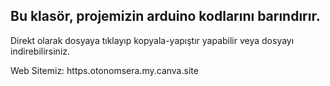 ## Bu klasör, projemizin arduino kodlarını barındırır.

Direkt olarak dosyaya tıklayıp kopyala-yapıştır yapabilir veya dosyayı indirebilirsiniz.

Web Sitemiz: https.otonomsera.my.canva.site
